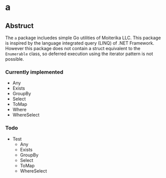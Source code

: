 # a

## Abstruct

The `a` package incluedes simple Go utilities of Moiterika LLC. 
This package is inspired by the language integrated query (LINQ) of .NET Framework. 
However this package does not contain a struct equivalent to the `Enumerable` class, so deferred execution using the iterator pattern is not possible. 

### Currently implemented

- Any
- Exists
- GroupBy
- Select
- ToMap
- Where
- WhereSelect

### Todo

- Test
  - Any
  - Exists
  - GroupBy
  - Select
  - ToMap
  - WhereSelect

